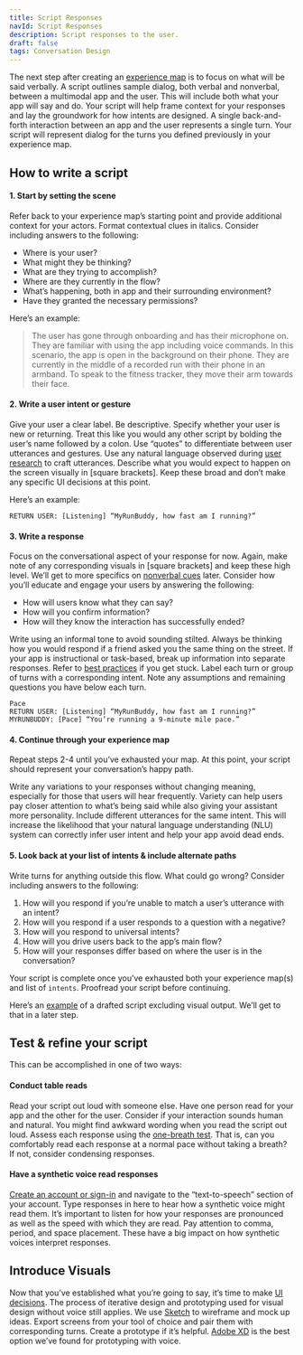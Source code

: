 ```yaml
---
title: Script Responses
navId: Script Responses
description: Script responses to the user.
draft: false
tags: Conversation Design
---
```


The next step after creating an [experience map](map-out-integration) is to focus on what will be said verbally. A script outlines sample dialog, both verbal and nonverbal, between a multimodal app and the user. This will include both what your app will say and do. Your script will help frame context for your responses and lay the groundwork for how intents are designed. A single back-and-forth interaction between an app and the user represents a single turn. Your script will represent dialog for the turns you defined previously in your experience map.

## How to write a script

#### 1. Start by setting the scene

Refer back to your experience map’s starting point and provide additional context for your actors. Format contextual clues in italics. Consider including answers to the following:

- Where is your user?
- What might they be thinking?
- What are they trying to accomplish?
- Where are they currently in the flow?
- What’s happening, both in app and their surrounding environment?
- Have they granted the necessary permissions?

Here’s an example:

> The user has gone through onboarding and has their microphone on. They are familiar with using the app including voice commands. In this scenario, the app is open in the background on their phone. They are currently in the middle of a recorded run with their phone in an armband. To speak to the fitness tracker, they move their arm towards their face.

#### 2. Write a user intent or gesture

Give your user a clear label. Be descriptive. Specify whether your user is new or returning. Treat this like you would any other script by bolding the user’s name followed by a colon. Use “quotes” to differentiate between user utterances and gestures. Use any natural language observed during [user research](/blog/user-research-for-voice-experiences) to craft utterances. Describe what you would expect to happen on the screen visually in [square brackets]. Keep these broad and don’t make any specific UI decisions at this point.

Here’s an example:

```none
RETURN USER: [Listening] “MyRunBuddy, how fast am I running?”
```

#### 3. Write a response

Focus on the conversational aspect of your response for now. Again, make note of any corresponding visuals in [square brackets] and keep these high level. We’ll get to more specifics on [nonverbal cues](tips-for-designing-visual-output) later. Consider how you’ll educate and engage your users by answering the following:

- How will users know what they can say?
- How will you confirm information?
- How will they know the interaction has successfully ended?

Write using an informal tone to avoid sounding stilted. Always be thinking how you would respond if a friend asked you the same thing on the street. If your app is instructional or task-based, break up information into separate responses. Refer to [best practices](tips-for-writing-dialog) if you get stuck. Label each turn or group of turns with a corresponding intent. Note any assumptions and remaining questions you have below each turn.

```none
Pace
RETURN USER: [Listening] “MyRunBuddy, how fast am I running?”
MYRUNBUDDY: [Pace] “You’re running a 9-minute mile pace.”
```

#### 4. Continue through your experience map

Repeat steps 2-4 until you’ve exhausted your map. At this point, your script should represent your conversation’s happy path.

Write any variations to your responses without changing meaning, especially for those that users will hear frequently. Variety can help users pay closer attention to what’s being said while also giving your assistant more personality. Include different utterances for the same intent. This will increase the likelihood that your natural language understanding (NLU) system can correctly infer user intent and help your app avoid dead ends.

#### 5. Look back at your list of intents & include alternate paths

Write turns for anything outside this flow. What could go wrong? Consider including answers to the following:

1. How will you respond if you’re unable to match a user’s utterance with an intent?
1. How will you respond if a user responds to a question with a negative?
1. How will you respond to universal intents?
1. How will you drive users back to the app’s main flow?
1. How will your responses differ based on where the user is in the conversation?

Your script is complete once you’ve exhausted both your experience map(s) and list of `intents`. Proofread your script before continuing.

Here’s an [example](https://www.dropbox.com/scl/fi/0weo35v72i901bynq2j8o/MyRunBuddy-MVP-Return-User-PUBLIC.paper?dl=0&rlkey=mzwmhjl00xznfaxxxo17kjjz1) of a drafted script excluding visual output. We’ll get to that in a later step.

## Test & refine your script

This can be accomplished in one of two ways:

#### Conduct table reads

Read your script out loud with someone else. Have one person read for your app and the other for the user. Consider if your interaction sounds human and natural. You might find awkward wording when you read the script out loud. Assess each response using the [one-breath test](https://developer.amazon.com/en-US/docs/alexa/alexa-design/relatable.html). That is, can you comfortably read each response at a normal pace without taking a breath? If not, consider condensing responses.

#### Have a synthetic voice read responses

[Create an account or sign-in](/create) and navigate to the “text-to-speech” section of your account. Type responses in here to hear how a synthetic voice might read them. It’s important to listen for how your responses are pronounced as well as the speed with which they are read. Pay attention to comma, period, and space placement. These have a big impact on how synthetic voices interpret responses.

## Introduce Visuals

Now that you’ve established what you’re going to say, it’s time to make [UI decisions](tips-for-designing-visual-output). The process of iterative design and prototyping used for visual design without voice still applies. We use [Sketch](https://www.sketch.com/) to wireframe and mock up ideas. Export screens from your tool of choice and pair them with corresponding turns. Create a prototype if it’s helpful. [Adobe XD](https://www.adobe.com/products/xd.html) is the best option we’ve found for prototyping with voice.
